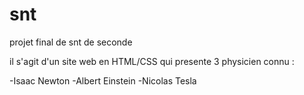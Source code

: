 # snt

projet final de snt de seconde

il s'agit d'un site web en HTML/CSS qui presente 3 physicien connu :

-Isaac Newton
-Albert Einstein
-Nicolas Tesla

